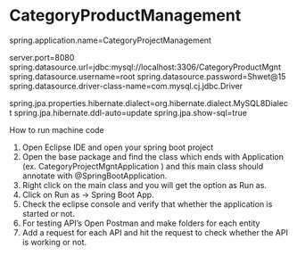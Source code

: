 # CategoryProductManagement

spring.application.name=CategoryProjectManagement

server.port=8080
spring.datasource.url=jdbc:mysql://localhost:3306/CategoryProductMgnt
spring.datasource.username=root
spring.datasource.password=Shwet@15
spring.datasource.driver-class-name=com.mysql.cj.jdbc.Driver

spring.jpa.properties.hibernate.dialect=org.hibernate.dialect.MySQL8Dialect
spring.jpa.hibernate.ddl-auto=update
spring.jpa.show-sql=true




How to run machine code

1.	Open Eclipse IDE and open your spring boot project
2.	Open the base package and find the class which ends with Application (ex. CategoryProjectMgntApplication ) and this main class should annotate with @SpringBootApplication.
3.	Right click on the main class and you will get the option as Run as.
4.	Click on Run as -> Spring Boot App.
5.	Check the eclipse console and verify that whether the application is started or not.
6.	For testing API’s Open Postman and make folders for each entity
7.	Add a request for each API and hit the request to check whether the API is working or not.
